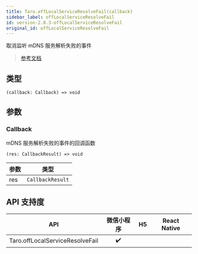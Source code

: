 ```yaml
---
title: Taro.offLocalServiceResolveFail(callback)
sidebar_label: offLocalServiceResolveFail
id: version-2.0.3-offLocalServiceResolveFail
original_id: offLocalServiceResolveFail
---
```


取消监听 mDNS 服务解析失败的事件

> [参考文档](https://developers.weixin.qq.com/miniprogram/dev/api/network/mdns/wx.offLocalServiceResolveFail.html)

## 类型

```tsx
(callback: Callback) => void
```

## 参数

### Callback

mDNS 服务解析失败的事件的回调函数

```tsx
(res: CallbackResult) => void
```

| 参数 | 类型 |
| --- | --- |
| res | `CallbackResult` |

## API 支持度

| API | 微信小程序 | H5 | React Native |
| :---: | :---: | :---: | :---: |
| Taro.offLocalServiceResolveFail | ✔️ |  |  |
